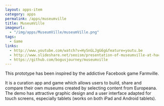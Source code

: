 ```yaml
---
layout: apps-item
category: apps
permalink: /apps/museumville
title: MuseumVille
imageurl:
  - "/img/apps/MuseumVille/museumVille.png"
tags:
  - Game
links:
  - http://www.youtube.com/watch?v=HySnGLJgG6g&feature=youtu.be
  - http://www.slideshare.net/seoism/presentation-of-museumville-at-hack4europe-8429998
  - https://github.com/bogusjourney/museumville
---
```


This prototype has been inspired by the addictive Facebook game Farmville.

 It is a curation app and game which allows users to build, share and compare their own museums created by selecting content from Europeana. The demo has attractive graphic design and a user interface adapted for touch screens, especially tablets (works on both iPad and Android tablets).
